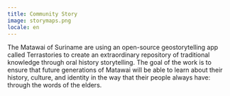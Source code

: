 ```yaml
---
title: Community Story
image: storymaps.png
locale: en
---
```


The Matawai of Suriname are using an open-source geostorytelling app called Terrastories to create an extraordinary repository of traditional knowledge through oral history storytelling. The goal of the work is to ensure that future generations of Matawai will be able to learn about their history, culture, and identity in the way that their people always have: through the words of the elders.

<app-button :color="true" localUrl=":8086/all/https://www.earthdefenderstoolkit.com/community/matawai-place-based-storytelling-in-suriname/" text="Matawai story"></app-button>
